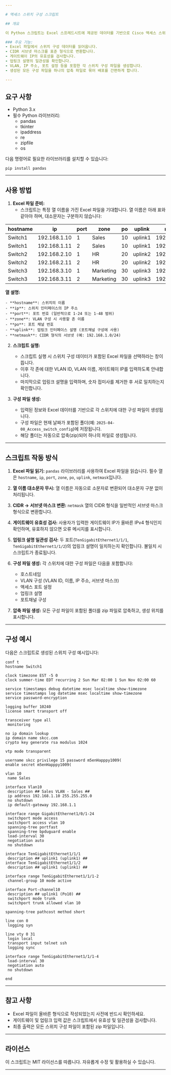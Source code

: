 ```yaml
---

# 액세스 스위치 구성 스크립트

## 개요

이 Python 스크립트는 Excel 스프레드시트에 제공된 데이터를 기반으로 Cisco 액세스 스위치 구성 파일을 생성하도록 설계되었습니다. 사용자는 추가 정보를 입력하도록 안내받으며, 각 스위치에 대한 구성 파일이 생성됩니다. VLAN, 서브넷 마스크, 업링크 및 포트채널 설명도 사용자 지정이 가능합니다.

### 주요 기능:
- Excel 파일에서 스위치 구성 데이터를 읽어옵니다.
- CIDR 서브넷 마스크를 표준 형식으로 변환합니다.
- 게이트웨이 IP의 유효성을 검사합니다.
- 업링크 설명의 일관성을 확인합니다.
- VLAN, IP 주소, 포트 설정 등을 포함한 각 스위치 구성 파일을 생성합니다.
- 생성된 모든 구성 파일을 하나의 압축 파일로 묶어 배포를 간편하게 합니다.

---
```


## 요구 사항

- Python 3.x
- 필수 Python 라이브러리:
  - pandas
  - tkinter
  - ipaddress
  - re
  - zipfile
  - os

다음 명령어로 필요한 라이브러리를 설치할 수 있습니다:
```
pip install pandas
```

---

## 사용 방법

1. **Excel 파일 준비:**
   - 스크립트는 특정 열 이름을 가진 Excel 파일을 기대합니다. 열 이름은 아래 표와 같아야 하며, 대소문자는 구분하지 않습니다:

| **hostname**  | **ip**           | **port** | **zone**  | **po** | **uplink**  | **netmask**     |
|---------------|------------------|----------|-----------|--------|-------------|-----------------|
| Switch1       | 192.168.1.10     | 1        | Sales     | 10     | uplink1     | 192.168.1.0/24 |
| Switch1       | 192.168.1.11     | 2        | Sales     | 10     | uplink1     | 192.168.1.0/24 |
| Switch2       | 192.168.2.10     | 1        | HR        | 20     | uplink2     | 192.168.2.0/24 |
| Switch2       | 192.168.2.11     | 2        | HR        | 20     | uplink2     | 192.168.2.0/24 |
| Switch3       | 192.168.3.10     | 1        | Marketing | 30     | uplink3     | 192.168.3.0/24 |
| Switch3       | 192.168.3.11     | 2        | Marketing | 30     | uplink3     | 192.168.3.0/24 |

  **열 설명:**
  
    - **hostname**: 스위치의 이름
    - **ip**: 스위치 인터페이스의 IP 주소
    - **port**: 포트 번호 (일반적으로 1-24 또는 1-48 범위)
    - **zone**: VLAN 구성 시 사용할 존 이름
    - **po**: 포트 채널 번호
    - **uplink**: 업링크 인터페이스 설명 (포트채널 구성에 사용)
    - **netmask**: CIDR 형식의 서브넷 (예: 192.168.1.0/24)
      
2. **스크립트 실행:**
   - 스크립트 실행 시 스위치 구성 데이터가 포함된 Excel 파일을 선택하라는 창이 뜹니다.
   - 이후 각 존에 대한 VLAN ID, VLAN 이름, 게이트웨이 IP를 입력하도록 안내합니다.
   - 마지막으로 업링크 설명을 입력하며, 숫자 접미사를 제거한 후 서로 일치하는지 확인합니다.

3. **구성 파일 생성:**
   - 입력된 정보와 Excel 데이터를 기반으로 각 스위치에 대한 구성 파일이 생성됩니다.
   - 구성 파일은 현재 날짜가 포함된 폴더(예: `2025-04-08_Access_switch_config`)에 저장됩니다.
   - 해당 폴더는 자동으로 압축(zip)되어 하나의 파일로 생성됩니다.

---

## 스크립트 작동 방식

1. **Excel 파일 읽기:**
   `pandas` 라이브러리를 사용하여 Excel 파일을 읽습니다. 필수 열은 `hostname`, `ip`, `port`, `zone`, `po`, `uplink`, `netmask`입니다.

2. **열 이름 대소문자 무시:**
   열 이름은 자동으로 소문자로 변환되어 대소문자 구분 없이 처리됩니다.

3. **CIDR → 서브넷 마스크 변환:**
   `netmask` 열의 CIDR 형식을 일반적인 서브넷 마스크 형식으로 변환합니다.

4. **게이트웨이 유효성 검사:**
   사용자가 입력한 게이트웨이 IP가 올바른 IPv4 형식인지 확인하며, 유효하지 않으면 오류 메시지를 표시합니다.

5. **업링크 설명 일관성 검사:**
   두 포트(`TenGigabitEthernet1/1/1`, `TenGigabitEthernet1/1/2`)의 업링크 설명이 일치하는지 확인합니다. 불일치 시 스크립트가 종료됩니다.

6. **구성 파일 생성:**
   각 스위치에 대한 구성 파일은 다음을 포함합니다:
   - 호스트네임
   - VLAN 구성 (VLAN ID, 이름, IP 주소, 서브넷 마스크)
   - 액세스 포트 설정
   - 업링크 설명
   - 포트채널 구성

7. **압축 파일 생성:**
   모든 구성 파일이 포함된 폴더를 zip 파일로 압축하고, 생성 위치를 표시합니다.

---

## 구성 예시

다음은 스크립트로 생성된 스위치 구성 예시입니다:

```
conf t
hostname Switch1

clock timezone EST -5 0
clock summer-time EDT recurring 2 Sun Mar 02:00 1 Sun Nov 02:00 60

service timestamps debug datetime msec localtime show-timezone
service timestamps log datetime msec localtime show-timezone
service password-encryption

logging buffer 10240
license smart transport off

transceiver type all
 monitoring

no ip domain lookup
ip domain name skcc.com
crypto key generate rsa modulus 1024

vtp mode transparent

username skcc privilege 15 password m5enHapppy1009(
enable secret m5enHapppy1009(

vlan 10
 name Sales

interface Vlan10
 description ## Sales VLAN - Sales ##
 ip address 192.168.1.10 255.255.255.0
 no shutdown
 ip default-gateway 192.168.1.1

interface range GigabitEthernet1/0/1-24
 switchport mode access
 switchport access vlan 10
 spanning-tree portfast
 spanning-tree bpduguard enable
 load-interval 30
 negotiation auto
 no shutdown

interface TenGigabitEthernet1/1/1
 description ## uplink1 (uplink1) ##
interface TenGigabitEthernet1/1/2
 description ## uplink1 (uplink1) ##

interface range TenGigabitEthernet1/1/1-2
 channel-group 10 mode active

interface Port-channel10
 description ## uplink1 (Po10) ##
 switchport mode trunk
 switchport trunk allowed vlan 10

spanning-tree pathcost method short

line con 0
 logging syn

line vty 0 31
 login local
 transport input telnet ssh
 logging sync

interface range TenGigabitEthernet1/1/1-4
 load-interval 30
 negotiation auto
 no shutdown

end
```

---

## 참고 사항

- Excel 파일이 올바른 형식으로 작성되었는지 사전에 반드시 확인하세요.
- 게이트웨이 및 업링크 입력 값은 스크립트에서 유효성 및 일관성을 검사합니다.
- 최종 출력은 모든 스위치 구성 파일이 포함된 zip 파일입니다.

---

## 라이선스

이 스크립트는 MIT 라이선스를 따릅니다. 자유롭게 수정 및 활용하실 수 있습니다.

---
